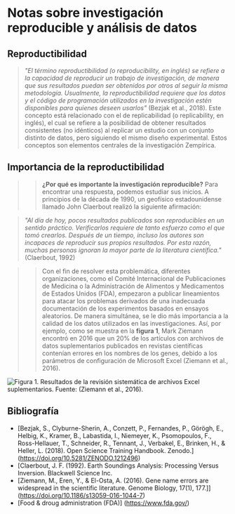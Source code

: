  
# **Notas sobre investigación reproducible y análisis de datos**
## Reproductibilidad

> *"El término reproductibilidad (o reproducibility, en inglés) se refiere a la capacidad de reproducir un trabajo de investigación, de manera que sus resultados puedan ser obtenidos por otros al seguir la misma metodología. Usualmente, la reproductibilidad requiere que los datos y el código de programación utilizados en la investigación estén disponibles para quienes deseen usarlos"* (Bezjak et al., 2018). Este concepto está relacionado con el de replicabilidad (o replicability, en inglés), el cual se refiere a la posibilidad de obtener resultados consistentes (no idénticos) al replicar un estudio con un conjunto distinto de datos, pero siguiendo el mismo diseño experimental. Estos conceptos son elementos centrales de la investigación Zempírica.
## Importancia de la reproductibilidad

>> **¿Por qué es importante la investigación reproducible?** Para encontrar una respuesta, podemos estudiar sus inicios. A principios de la década de 1990, un geofísico estadounidense llamado John Claerbout realizó la siguiente afirmación:
 
   >  *"Al día de hoy, pocos resultados publicados son reproducibles en un sentido práctico. Verificarlos requiere de tanto esfuerzo como el que tomó crearlos. Después de un tiempo, incluso los autores son incapaces de reproducir sus propios resultados. Por esta razón, muchas personas ignoran la mayor parte de la literatura científica."* (Claerbout, 1992)

   >> Con el fin de resolver esta problemática, diferentes organizaciones, como el Comité Internacional de Publicaciones de Medicina o la Administración de Alimentos y Medicamentos de Estados Unidos (FDA), empezaron a publicar lineamientos para atacar los problemas derivados de una inadecuada documentación de los experimentos basados en ensayos aleatorios. De manera simultánea, se le dio más importancia a la calidad de los datos utilizados en las investigaciones. Así, por ejemplo, como se muestra en la **figura 1**, Mark Ziemann encontró en 2016 que un 20% de los artículos con archivos de datos suplementarios publicados en revistas científicas contenían errores en los nombres de los genes, debido a los parámetros de configuración de Microsoft Excel (Ziemann et al., 2016).


![Figura 1. Resultados de la revisión sistemática de archivos Excel suplementarios. Fuente: (Ziemann et al., 2016).](https://gf0604-procesamientodatosgeograficos.github.io/2021i-tarea-01/img/ZiemannEtAlFig1.png)

## Bibliografía
- [Bezjak, S., Clyburne-Sherin, A., Conzett, P., Fernandes, P., Görögh, E., Helbig, K., Kramer, B., Labastida, I., Niemeyer, K., Psomopoulos, F., Ross-Hellauer, T., Schneider, R., Tennant, J., Verbakel, E., Brinken, H., &  Heller, L. (2018). Open Science Training Handbook. Zenodo.] (https://doi.org/10.5281/ZENODO.1212496)
- [Claerbout, J. F. (1992). Earth Soundings Analysis: Processing Versus Inversion. Blackwell Science Inc.
- [Ziemann, M., Eren, Y., & El-Osta, A. (2016). Gene name errors are widespread in the scientific literature. Genome Biology, 17(1), 177.]] (https://doi.org/10.1186/s13059-016-1044-7)
- [Food & droug administration (FDA)] (https://www.fda.gov/)

